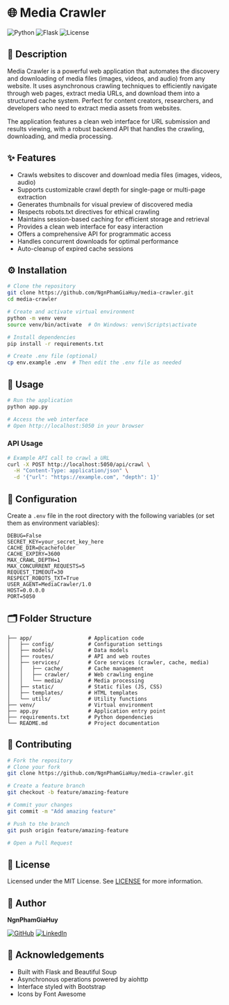 # 🌐 Media Crawler

![Python](https://img.shields.io/badge/python-3.7+-blue.svg)
![Flask](https://img.shields.io/badge/Flask-2.0+-green.svg)
![License](https://img.shields.io/badge/license-MIT-green)

## 📝 Description

Media Crawler is a powerful web application that automates the discovery and downloading of media files (images, videos, and audio) from any website. It uses asynchronous crawling techniques to efficiently navigate through web pages, extract media URLs, and download them into a structured cache system. Perfect for content creators, researchers, and developers who need to extract media assets from websites.

The application features a clean web interface for URL submission and results viewing, with a robust backend API that handles the crawling, downloading, and media processing.

## ✨ Features

- Crawls websites to discover and download media files (images, videos, audio)
- Supports customizable crawl depth for single-page or multi-page extraction
- Generates thumbnails for visual preview of discovered media
- Respects robots.txt directives for ethical crawling
- Maintains session-based caching for efficient storage and retrieval
- Provides a clean web interface for easy interaction
- Offers a comprehensive API for programmatic access
- Handles concurrent downloads for optimal performance
- Auto-cleanup of expired cache sessions

## ⚙️ Installation

```bash
# Clone the repository
git clone https://github.com/NgnPhamGiaHuy/media-crawler.git
cd media-crawler

# Create and activate virtual environment
python -m venv venv
source venv/bin/activate  # On Windows: venv\Scripts\activate

# Install dependencies
pip install -r requirements.txt

# Create .env file (optional)
cp env.example .env  # Then edit the .env file as needed
```

## 🚀 Usage

```bash
# Run the application
python app.py

# Access the web interface
# Open http://localhost:5050 in your browser
```

### API Usage

```bash
# Example API call to crawl a URL
curl -X POST http://localhost:5050/api/crawl \
  -H "Content-Type: application/json" \
  -d '{"url": "https://example.com", "depth": 1}'
```

## 🔧 Configuration

Create a `.env` file in the root directory with the following variables (or set them as environment variables):

```
DEBUG=False
SECRET_KEY=your_secret_key_here
CACHE_DIR=@cachefolder
CACHE_EXPIRY=3600
MAX_CRAWL_DEPTH=1
MAX_CONCURRENT_REQUESTS=5
REQUEST_TIMEOUT=30
RESPECT_ROBOTS_TXT=True
USER_AGENT=MediaCrawler/1.0
HOST=0.0.0.0
PORT=5050
```

## 🗂️ Folder Structure

```
├── app/                  # Application code
│   ├── config/           # Configuration settings
│   ├── models/           # Data models
│   ├── routes/           # API and web routes
│   ├── services/         # Core services (crawler, cache, media)
│   │   ├── cache/        # Cache management
│   │   ├── crawler/      # Web crawling engine
│   │   └── media/        # Media processing
│   ├── static/           # Static files (JS, CSS)
│   ├── templates/        # HTML templates
│   └── utils/            # Utility functions
├── venv/                 # Virtual environment
├── app.py                # Application entry point
├── requirements.txt      # Python dependencies
└── README.md             # Project documentation
```

## 🤝 Contributing

```bash
# Fork the repository
# Clone your fork
git clone https://github.com/NgnPhamGiaHuy/media-crawler.git

# Create a feature branch
git checkout -b feature/amazing-feature

# Commit your changes
git commit -m "Add amazing feature"

# Push to the branch
git push origin feature/amazing-feature

# Open a Pull Request
```

## 📄 License

Licensed under the MIT License. See [LICENSE](./LICENSE) for more information.

## 👤 Author

**NgnPhamGiaHuy**

[![GitHub](https://img.shields.io/badge/GitHub-100000?style=for-the-badge&logo=github&logoColor=white)](https://github.com/NgnPhamGiaHuy)
[![LinkedIn](https://img.shields.io/badge/LinkedIn-0077B5?style=for-the-badge&logo=linkedin&logoColor=white)](https://linkedin.com/in/nguyenphamgiahuy)

## 🙏 Acknowledgements

- Built with Flask and Beautiful Soup
- Asynchronous operations powered by aiohttp
- Interface styled with Bootstrap
- Icons by Font Awesome 